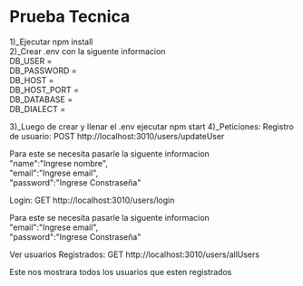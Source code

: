 # Prueba Tecnica

<p align="Left">
 1)_Ejecutar npm install
    <br/>
 2)_Crear .env con la siguente informacion
    <br/>
    DB_USER = 
    <br/>
    DB_PASSWORD =  
      <br/>
    DB_HOST = 
       <br/>
    DB_HOST_PORT = 
       <br/>
    DB_DATABASE = 
       <br/>
    DB_DIALECT = 
       <br/>

3)\_Luego de crear y llenar el .env ejecutar npm start
4)\_Peticiones:
Registro de usuario:
POST http://localhost:3010/users/updateUser

Para este se necesita pasarle la siguente informacion
<br/>
"name":"Ingrese nombre",
<br/>
"email":"Ingrese email",
<br/>
"password":"Ingrese Constraseña"

Login:
GET http://localhost:3010/users/login

Para este se necesita pasarle la siguente informacion
<br/>
"email":"Ingrese email",
<br/>
"password":"Ingrese Constraseña"

Ver usuarios Registrados:
GET http://localhost:3010/users/allUsers

Este nos mostrara todos los usuarios que esten registrados

</p>

